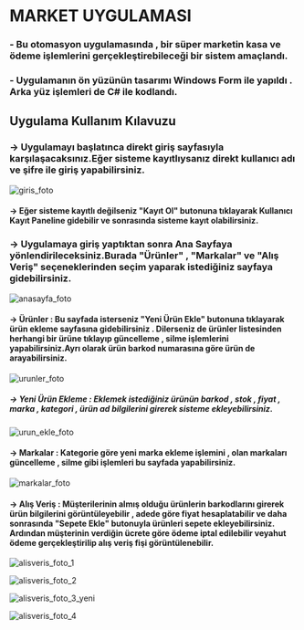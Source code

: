 <h1>MARKET UYGULAMASI</h1>
<h3> - Bu otomasyon uygulamasında , bir süper marketin kasa ve ödeme işlemlerini gerçekleştirebileceği bir sistem amaçlandı.</h3>
<h3> - Uygulamanın ön yüzünün tasarımı Windows Form ile yapıldı . Arka yüz işlemleri de C# ile kodlandı.</h3>
<h2> Uygulama Kullanım Kılavuzu </h2>
<h3> -> Uygulamayı başlatınca direkt giriş sayfasıyla karşılaşacaksınız.Eğer sisteme kayıtlıysanız direkt kullanıcı adı ve şifre ile giriş yapabilirsiniz. </h3>

![giris_foto](https://github.com/user-attachments/assets/cdded5a4-f790-4f0f-8590-11d4bfb8d1d2)

<h4>     -> Eğer sisteme kayıtlı değilseniz <b>"Kayıt Ol"</b> butonuna tıklayarak Kullanıcı <b>Kayıt Paneline</b> gidebilir ve sonrasında sisteme kayıt olabilirsiniz.</h4>
<h3> -> Uygulamaya giriş yaptıktan sonra Ana Sayfaya yönlendirileceksiniz.Burada <strong>"Ürünler"</strong> , <strong>"Markalar"</strong> ve <strong>"Alış Veriş"</strong> seçeneklerinden seçim yaparak istediğiniz sayfaya gidebilirsiniz.</h3>

![anasayfa_foto](https://github.com/user-attachments/assets/175fa793-c075-4af7-b523-fe2044cb3a75)

<h4>     -> Ürünler : Bu sayfada isterseniz <b>"Yeni Ürün Ekle"</b> butonuna tıklayarak ürün ekleme sayfasına gidebilirsiniz . Dilerseniz de ürünler listesinden herhangi bir ürüne tıklayıp güncelleme , silme işlemlerini yapabilirsiniz.Ayrı olarak ürün barkod numarasına göre ürün de arayabilirsiniz.</h4>

![urunler_foto](https://github.com/user-attachments/assets/a6b69e6d-4853-4ae4-84a8-b4275419f945)

<h5>        -> Yeni Ürün Ekleme : Eklemek istediğiniz ürünün barkod , stok , fiyat , marka , kategori , ürün ad bilgilerini girerek sisteme ekleyebilirsiniz.</h5>

![urun_ekle_foto](https://github.com/user-attachments/assets/79d694e8-7c9a-4d47-b5ec-abad7c562729)

<h4>     -> Markalar : Kategorie göre yeni marka ekleme işlemini , olan markaları güncelleme , silme gibi işlemleri bu sayfada yapabilirsiniz.</h4>

![markalar_foto](https://github.com/user-attachments/assets/87559f5b-dab8-4c68-a915-002eb543758b)

<h4>     -> Alış Veriş : Müşterilerinin almış olduğu ürünlerin barkodlarını girerek ürün bilgilerini görüntüleyebilir , adede göre fiyat hesaplatabilir ve daha sonrasında "Sepete Ekle" butonuyla ürünleri sepete ekleyebilirsiniz. Ardından müşterinin verdiğin ücrete göre ödeme iptal edilebilir veyahut ödeme gerçekleştirilip alış veriş fişi görüntülenebilir. </h4>

![alisveris_foto_1](https://github.com/user-attachments/assets/301973cc-8561-4ac5-95f8-bb138754ff9f)

![alisveris_foto_2](https://github.com/user-attachments/assets/9c303c05-78d4-4c47-9ffe-2627e503ca7c)

![alisveris_foto_3_yeni](https://github.com/user-attachments/assets/640e0018-2e95-4d94-b643-c047b1a69c87)

![alisveris_foto_4](https://github.com/user-attachments/assets/238bf377-276d-4450-a24e-6c01cd9f15cd)


